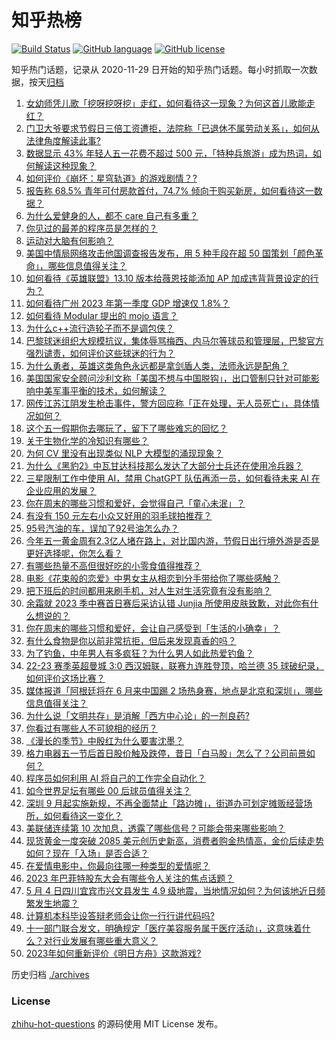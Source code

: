 # 知乎热榜
[![Build Status](https://github.com/ToWeLong/zhihu-hot-questions/workflows/CI/badge.svg)](https://github.com/ToWeLong/zhihu-hot-questions/actions)
[![GitHub language](https://img.shields.io/badge/language-golang-orange.svg)](https://golang.org/)
[![GitHub license](https://img.shields.io/github/license/ToWeLong/zhihu-hot-questions)](https://github.com/ToWeLong/zhihu-hot-questions/blob/main/LICENSE)

知乎热门话题，记录从 2020-11-29 日开始的知乎热门话题。每小时抓取一次数据，按天[归档](./archives)

<!-- BEGIN -->

1. [女幼师凭儿歌「挖呀挖呀挖」走红，如何看待这一现象？为何这首儿歌能走红？](https://www.zhihu.com/question/598949002)
1. [门卫大爷要求节假日三倍工资遭拒，法院称「已退休不属劳动关系」，如何从法律角度解读此事?](https://www.zhihu.com/question/598839868)
1. [数据显示 43% 年轻人五一花费不超过 500 元，「特种兵旅游」成为热词，如何解读这种现象？](https://www.zhihu.com/question/598997451)
1. [如何评价《崩坏：星穹轨道》的游戏剧情？?](https://www.zhihu.com/question/597982043)
1. [报告称 68.5% 青年可付房款首付，74.7% 倾向于购买新房，如何看待这一数据？](https://www.zhihu.com/question/599014827)
1. [为什么爱健身的人，都不 care 自己有多重？](https://www.zhihu.com/question/592696012)
1. [你见过的最差的程序员是怎样的？](https://www.zhihu.com/question/31236086)
1. [运动对大脑有何影响？](https://www.zhihu.com/question/285312935)
1. [美国中情局网络攻击他国调查报告发布，用 5 种手段在超 50 国策划「颜色革命」，哪些信息值得关注？](https://www.zhihu.com/question/598965936)
1. [如何看待《英雄联盟》13.10 版本给薇恩技能添加 AP 加成违背背景设定的行为？](https://www.zhihu.com/question/599003655)
1. [如何看待广州 2023 年第一季度 GDP 增速仅 1.8%？](https://www.zhihu.com/question/598386938)
1. [如何看待 Modular 提出的 mojo 语言？](https://www.zhihu.com/question/598832787)
1. [为什么c++流行造轮子而不是调包侠？](https://www.zhihu.com/question/598875959)
1. [巴黎球迷组织大规模抗议，集体辱骂梅西、内马尔等球员和管理层，巴黎官方强烈谴责，如何评价这些球迷的行为？](https://www.zhihu.com/question/598953893)
1. [为什么勇者，英雄这类角色永远都是拿剑盾人类，法师永远是配角？](https://www.zhihu.com/question/29613837)
1. [美国国家安全顾问沙利文称「美国不想与中国脱钩」，出口管制只针对可能影响中美军事平衡的技术，如何解读？](https://www.zhihu.com/question/598986943)
1. [网传江苏江阴发生枪击事件，警方回应称「正在处理，无人员死亡」，具体情况如何？](https://www.zhihu.com/question/598997116)
1. [这个五一假期你去哪玩了，留下了哪些难忘的回忆？](https://www.zhihu.com/question/599021297)
1. [关于生物化学的冷知识有哪些？](https://www.zhihu.com/question/587032575)
1. [为何 CV 里没有出现类似 NLP 大模型的涌现现象？](https://www.zhihu.com/question/597657073)
1. [为什么《黑豹2》中瓦甘达科技那么发达了大部分士兵还在使用冷兵器？](https://www.zhihu.com/question/583342136)
1. [三星限制工作中使用 AI，禁用 ChatGPT 队伍再添一员，如何看待未来 AI 在企业应用的发展？](https://www.zhihu.com/question/598949605)
1. [你在周末的哪些习惯和爱好，会觉得自己「童心未泯」？](https://www.zhihu.com/question/594792133)
1. [有没有 150 元左右小众又好用的羽毛球拍推荐？](https://www.zhihu.com/question/596617903)
1. [95号汽油的车，误加了92号油怎么办？](https://www.zhihu.com/question/590764093)
1. [今年五一黄金周有2.3亿人堵在路上，对比国内游，节假日出行境外游是否是更好选择呢，你怎么看？](https://www.zhihu.com/question/598770504)
1. [有哪些热量不高但很好吃的小零食值得推荐？](https://www.zhihu.com/question/597810907)
1. [电影《花束般的恋爱》中男女主从相恋到分手带给你了哪些感触？](https://www.zhihu.com/question/596475253)
1. [把下班后的时间都用来刷手机，对人生对生活究竟有没有影响？](https://www.zhihu.com/question/598823194)
1. [余霜就 2023 季中赛首日赛后采访认错 Junjia 所使用皮肤致歉，对此你有什么想说的？](https://www.zhihu.com/question/598834046)
1. [你在周末的哪些习惯和爱好，会让自己感受到「生活的小确幸」？](https://www.zhihu.com/question/594792172)
1. [有什么食物是你以前非常抗拒，但后来发现真香的吗？](https://www.zhihu.com/question/597992299)
1. [为了钓鱼，中年男人有多疯狂？为什么男人如此热爱钓鱼？](https://www.zhihu.com/question/595784372)
1. [22-23 赛季英超曼城 3:0 西汉姆联，联赛九连胜登顶，哈兰德 35 球破纪录，如何评价这场比赛？](https://www.zhihu.com/question/598929070)
1. [媒体报道「阿根廷将在 6 月来中国踢 2 场热身赛，地点是北京和深圳」，哪些信息值得关注？](https://www.zhihu.com/question/598968598)
1. [为什么说「文明共存」是消解「西方中心论」的一剂良药?](https://www.zhihu.com/question/598889669)
1. [你看过有哪些人不可貌相的经历？](https://www.zhihu.com/question/40882844)
1. [《漫长的季节》中殷红为什么要害沈墨？](https://www.zhihu.com/question/598424079)
1. [格力电器五一节后首日股价触及跌停，昔日「白马股」怎么了？公司前景如何？](https://www.zhihu.com/question/599018854)
1. [程序员如何利用 AI 将自己的工作完全自动化？](https://www.zhihu.com/question/594150259)
1. [如今世界足坛有哪些 00 后球员值得关注？](https://www.zhihu.com/question/300455925)
1. [深圳 9 月起实施新规，不再全面禁止「路边摊」，街道办可划定摊贩经营场所，如何看待这一变化？](https://www.zhihu.com/question/598966868)
1. [美联储连续第 10 次加息，透露了哪些信号？可能会带来哪些影响？](https://www.zhihu.com/question/598947003)
1. [现货黄金一度突破 2085 美元创历史新高，消费者购金热情高，金价后续走势如何？现在「入场」是否合适？](https://www.zhihu.com/question/598965602)
1. [在爱情电影中，你最向往哪一种类型的爱情呢？](https://www.zhihu.com/question/596476703)
1. [2023 年巴菲特股东大会有哪些令人关注的焦点话题？](https://www.zhihu.com/question/596978044)
1. [5 月 4 日四川宜宾市兴文县发生 4.9 级地震，当地情况如何？为何该地近日频繁发生地震？](https://www.zhihu.com/question/598970808)
1. [计算机本科毕设答辩老师会让你一行行讲代码吗?](https://www.zhihu.com/question/598560129)
1. [十一部门联合发文，明确规定「医疗美容服务属于医疗活动」，这意味着什么？对行业发展有哪些重大意义？](https://www.zhihu.com/question/599022658)
1. [2023年如何重新评价《明日方舟》这款游戏?](https://www.zhihu.com/question/588190809)

<!-- END -->

历史归档 [./archives](./archives)


### License
[zhihu-hot-questions](https://github.com/towelong/zhihu-hot-questions) 的源码使用 MIT License 发布。